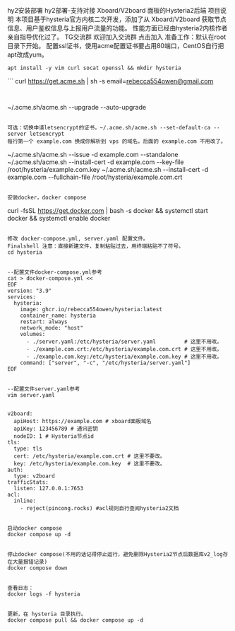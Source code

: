hy2安装部署
hy2部署-支持对接 Xboard/V2board 面板的Hysteria2后端
项目说明
本项目基于hysteria官方内核二次开发，添加了从 Xboard/V2board 获取节点信息、用户鉴权信息与上报用户流量的功能。 性能方面已经由hysteria2内核作者亲自指导优化过了。
TG交流群
欢迎加入交流群 点击加入
准备工作：默认在root目录下开始。 配置ssl证书，使用acme配置证书要占用80端口，CentOS自行把apt改成yum。
```
apt install -y vim curl socat openssl && mkdir hysteria
```

​```
curl https://get.acme.sh | sh -s email=rebecca554owen@gmail.com
```
​
```
~/.acme.sh/acme.sh --upgrade --auto-upgrade
```
​
可选：切换申请letsencrypt的证书，~/.acme.sh/acme.sh --set-default-ca --server letsencrypt
每行第一个 example.com 换成你解析到 vps 的域名，后面的 example.com 不用改了。

```
~/.acme.sh/acme.sh --issue -d example.com --standalone
~/.acme.sh/acme.sh --install-cert -d example.com --key-file /root/hysteria/example.com.key
~/.acme.sh/acme.sh --install-cert -d example.com --fullchain-file /root/hysteria/example.com.crt
```
​
安装docker，docker compose

```
curl -fsSL https://get.docker.com | bash -s docker && systemctl start docker && systemctl enable docker
```
​
修改 docker-compose.yml, server.yaml 配置文件。
Finalshell 注意：直接新建文件，复制粘贴过去，用终端粘贴不了符号。
cd hysteria

​
--配置文件docker-compose.yml参考
cat > docker-compose.yml <<
EOF
version: "3.9"
services:
  hysteria:
    image: ghcr.io/rebecca554owen/hysteria:latest
    container_name: hysteria
    restart: always
    network_mode: "host"
    volumes:
      - ./server.yaml:/etc/hysteria/server.yaml         # 这里不用改。
      - ./example.com.crt:/etc/hysteria/example.com.crt # 这里不用改。
      - ./example.com.key:/etc/hysteria/example.com.key # 这里不用改。
    command: ["server", "-c", "/etc/hysteria/server.yaml"]
EOF

​
--配置文件server.yaml参考
vim server.yaml

​
v2board:
  apiHost: https://example.com # xboard面板域名
  apiKey: 123456789 # 通讯密钥
  nodeID: 1 # Hysteria节点id
tls:
  type: tls
  cert: /etc/hysteria/example.com.crt # 这里不要改。
  key: /etc/hysteria/example.com.key  # 这里不要改。
auth:
  type: v2board
trafficStats:
  listen: 127.0.0.1:7653
acl:
  inline:
    - reject(pincong.rocks) #acl规则自行查阅hysteria2文档

​
启动docker compose
docker compose up -d

​
停止docker compose(不用的话记得停止运行，避免删除Hysteria2节点后数据库v2_log存在大量报错记录)
docker compose down

​
查看日志：
docker logs -f hysteria

​
更新，在 hysteria 目录执行。
docker compose pull && docker compose up -d
